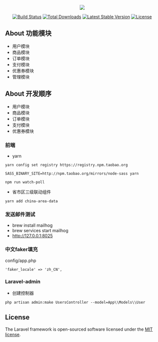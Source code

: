 <p align="center"><img src="https://laravel.com/assets/img/components/logo-laravel.svg"></p>

<p align="center">
<a href="https://travis-ci.org/laravel/framework"><img src="https://travis-ci.org/laravel/framework.svg" alt="Build Status"></a>
<a href="https://packagist.org/packages/laravel/framework"><img src="https://poser.pugx.org/laravel/framework/d/total.svg" alt="Total Downloads"></a>
<a href="https://packagist.org/packages/laravel/framework"><img src="https://poser.pugx.org/laravel/framework/v/stable.svg" alt="Latest Stable Version"></a>
<a href="https://packagist.org/packages/laravel/framework"><img src="https://poser.pugx.org/laravel/framework/license.svg" alt="License"></a>
</p>

## About 功能模块

- 用户模块
- 商品模块
- 订单模块
- 支付模块
- 优惠券模块
- 管理模块

## About 开发顺序

- 用户模块
- 商品模块
- 订单模块
- 支付模块
- 优惠券模块

### 前端
- yarn

`yarn config set registry https://registry.npm.taobao.org`

`SASS_BINARY_SITE=http://npm.taobao.org/mirrors/node-sass yarn`

`npm run watch-poll`

- 省市区三级联动组件

`yarn add china-area-data`

### 发送邮件测试
- brew install mailhog
- brew services start mailhog
- http://127.0.0.1:8025

### 中文faker填充

config/app.php

`'faker_locale' => 'zh_CN',`

### Laravel-admin

- 创建控制器

`php artisan admin:make UsersController --model=App\\Models\\User`


## License

The Laravel framework is open-sourced software licensed under the [MIT license](https://opensource.org/licenses/MIT).
